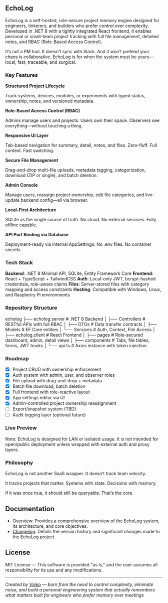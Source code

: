 ## EchoLog

EchoLog is a self-hosted, role-secure project memory engine designed for engineers, tinkerers, and builders who prefer control over complexity. Developed in .NET 8 with a tightly integrated React frontend, it enables personal or small-team project tracking with full file management, detailed notes, and RBAC (Role-Based Access Control).

It’s not a PM tool. It doesn’t sync with Slack. And it won’t pretend your chaos is collaborative. EchoLog is for when the system must be yours—local, fast, traceable, and surgical.

### Key Features

**Structured Project Lifecycle**

Track systems, devices, modules, or experiments with typed status, ownership, notes, and versioned metadata.

**Role-Based Access Control (RBAC)**

Admins manage users and projects. Users own their space. Observers see everything—without touching a thing.

**Responsive UI Layer**

Tab-based navigation for summary, detail, notes, and files. Zero-fluff. Full context. Fast switching.

**Secure File Management**

Drag-and-drop multi-file uploads, metadata tagging, categorization, download (ZIP or single), and batch deletion.

**Admin Console**

Manage users, reassign project ownership, edit file categories, and live-update backend config—all via browser.

**Local-First Architecture**

SQLite as the single source of truth. No cloud. No external services. Fully offline capable.

**API Port Binding via Database**

Deployment-ready via internal AppSettings. No .env files. No container secrets.

### Tech Stack

**Backend**: .NET 8 Minimal API, SQLite, Entity Framework Core
**Frontend**: React + TypeScript + TailwindCSS
**Auth**: Local-only JWT, bcrypt-hashed credentials, role-aware claims
**Files**: Server-stored files with category mapping and access constraints
**Hosting**: Compatible with Windows, Linux, and Raspberry Pi environments

### Repository Structure

echolog
├── echolog.server         # .NET 8 Backend
│   ├── Controllers        # RESTful APIs with full RBAC
│   ├── DTOs               # Data transfer contracts
│   ├── Models             # EF Core entities
│   └── Services           # Auth, Context, File Access
│
├── echolog.client         # React Frontend
│   ├── pages              # Role-secured dashboard, admin, detail views
│   ├── components         # Tabs, file tables, forms, JWT hooks
│   └── api.ts             # Axios instance with token injection

### Roadmap

- [x] Project CRUD with ownership enforcement
- [x] Auth system with admin, user, and observer roles
- [x] File upload with drag-and-drop + metadata
- [x] Batch file download, batch deletion
- [x] Full frontend with role-reactive layout
- [x] App settings editor via UI
- [x] Admin-controlled project ownership reassignment
- [ ] Export/snapshot system (TBD)
- [ ] Audit logging layer (optional future)

### Live Preview

Note: EchoLog is designed for LAN or isolated usage. It is not intended for open/public deployment unless wrapped with external auth and proxy layers.

### Philosophy

EchoLog is not another SaaS wrapper. It doesn’t track team velocity.

It tracks projects that matter. Systems with state. Decisions with memory.

If it was once true, it should still be queryable. That’s the core.

## Documentation

- [Overview](docs/overview.md): Provides a comprehensive overview of the EchoLog system, its architecture, and core objectives.
- [Changelog](docs/changelog.md): Details the version history and significant changes made to the EchoLog project.

## License

MIT License — This software is provided "as is," and the user assumes all responsibility for its use and any modifications.

---

*Created by [Vjeko](https://github.com/vjeko2404) — born from the need to control complexity, eliminate noise, and build a personal engineering system that actually remembers what matters built for engineers who prefer memory over meetings*